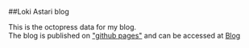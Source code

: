 ##Loki Astari blog

This is the octopress data for my blog.  
The blog is published on ["github pages"](https://pages.github.com/) and can be accessed at [Blog](http://LokiAstari.com)
